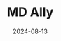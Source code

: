 ---  
layout: startup_page  
title: "MD Ally"  
id: "mdally.com"  
permalink: "/mdallymdally.com08132024/"  
website: "https://www.mdally.com/"  
funding_round: "Series A"  
funding_amount: "$14M"  
investors: "Frist Cressey Ventures, General Catalyst, Techstars, Seae Ventures, Red & Blue Ventures, Alumni Ventures"  
about: "MD Ally provides 911 diversion, care, and navigation solutions to alleviate the strain on emergency medical services by handling non-emergency calls. Their virtual care program connects callers with appropriate care, reducing costs and improving patient outcomes. This approach ensures ambulances are available for true emergencies and provides personalized support to patients."  
markets: "Healthtech, Emergency Medicine, Health Care, mHealth, Telehealth"  
hq: "New York, New York, United States"  
founded_year: "2018"  
linkedin: "https://www.linkedin.com/company/mdally"  
twitter: "https://twitter.com/mdallyinc"  
instagram: ""  
facebook: "https://www.facebook.com/mdallyinc"  
crunchbase: "https://www.crunchbase.com/organization/md-ally"  
pitchbook: "https://pitchbook.com/profiles/company/228451-51"  

date_display: "13-Aug-2024"  
date: "2024-08-13"

# SEO Optimization  
meta_title: "MD Ally - Series A Funding ($14M)"  
meta_description: "MD Ally, MD Ally provides 911 diversion, care, and navigation solutions to alleviate the strain on emergency medical services by handling non-emergency calls. ..."  
meta_keywords: "MD Ally, Healthtech, Emergency Medicine, Health Care, mHealth, Telehealth, Series A funding"  
canonical_url: "https://startup.projectstartups.com/mdallymdally.com08132024/"  
---